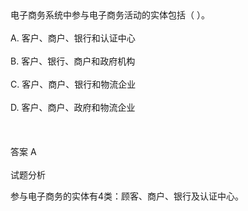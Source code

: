 <div class="detail lh2">电子商务系统中参与电子商务活动的实体包括（  ）。<br/><br/>A. 客户、商户、银行和认证中心<br/><br/>B. 客户、银行、商户和政府机构<br/><br/>C. 客户、商户、银行和物流企业<br/><br/>D. 客户、商户、政府和物流企业<br/><br/><br/><br/>答案 A<br/><br/>试题分析<br/><p>参与电子商务的实体有4类：顾客、商户、银行及认证中心。<br/></p></div>